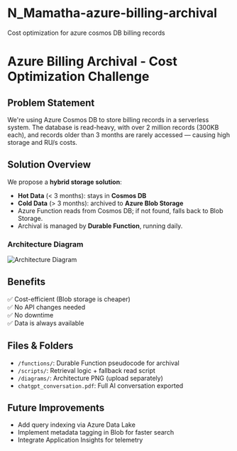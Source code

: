 # N_Mamatha-azure-billing-archival
Cost optimization for azure cosmos DB billing records
# Azure Billing Archival - Cost Optimization Challenge

## Problem Statement

We're using Azure Cosmos DB to store billing records in a serverless system. The database is read-heavy, with over 2 million records (300KB each), and records older than 3 months are rarely accessed — causing high storage and RU/s costs.

## Solution Overview

We propose a **hybrid storage solution**:

- **Hot Data** (< 3 months): stays in **Cosmos DB**
- **Cold Data** (> 3 months): archived to **Azure Blob Storage**
- Azure Function reads from Cosmos DB; if not found, falls back to Blob Storage.
- Archival is managed by **Durable Function**, running daily.

### Architecture Diagram

![Architecture Diagram](diagrams/architecture.png)

## Benefits

✅ Cost-efficient (Blob storage is cheaper)  
✅ No API changes needed  
✅ No downtime  
✅ Data is always available

## Files & Folders

- `/functions/`: Durable Function pseudocode for archival
- `/scripts/`: Retrieval logic + fallback read script
- `/diagrams/`: Architecture PNG (upload separately)
- `chatgpt_conversation.pdf`: Full AI conversation exported

## Future Improvements

- Add query indexing via Azure Data Lake
- Implement metadata tagging in Blob for faster search
- Integrate Application Insights for telemetry
